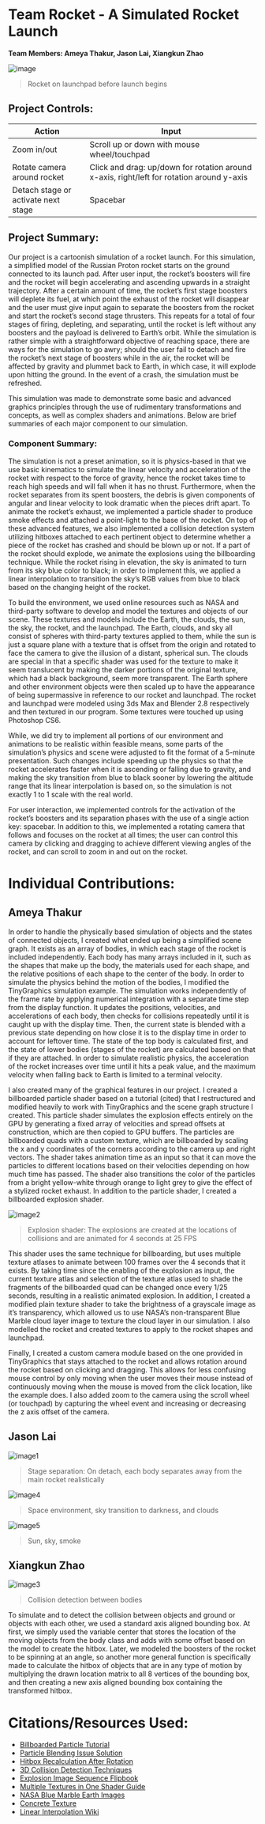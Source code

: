 # Team Rocket - A Simulated Rocket Launch
__Team Members: Ameya Thakur, Jason Lai, Xiangkun Zhao__

![image](https://user-images.githubusercontent.com/5963035/70021061-24591a00-1544-11ea-9998-62ba3f288e4e.png)
> Rocket on launchpad before launch begins
## Project Controls:

| Action                       | Input         |
| -------------                | ------------- |
| Zoom in/out                  | Scroll up or down with mouse wheel/touchpad  |
| Rotate camera around rocket  | Click and drag: up/down for rotation around x-axis, right/left for rotation around y-axis |
| Detach stage or activate next stage  | Spacebar |


## Project Summary:
Our project is a cartoonish simulation of a rocket launch. For this simulation, a simplified model of the Russian Proton rocket starts on the ground connected to its launch pad. After user input, the rocket’s boosters will fire and the rocket will begin accelerating and ascending upwards in a straight trajectory. After a certain amount of time, the rocket’s first stage boosters will deplete its fuel, at which point the exhaust of the rocket will disappear and the user must give input again to separate the boosters from the rocket and start the rocket’s second stage thrusters. This repeats for a total of four stages of firing, depleting, and separating, until the rocket is left without any boosters and the payload is delivered to Earth’s orbit. While the simulation is rather simple with a straightforward objective of reaching space, there are ways for the simulation to go awry; should the user fail to detach and fire the rocket’s next stage of boosters while in the air, the rocket will be affected by gravity and plummet back to Earth, in which case, it will explode upon hitting the ground. In the event of a crash, the simulation must be refreshed.

This simulation was made to demonstrate some basic and advanced graphics principles through the use of rudimentary transformations and concepts, as well as complex shaders and animations. Below are brief summaries of each major component to our simulation.


### Component Summary:
The simulation is not a preset animation, so it is physics-based in that we use basic kinematics to simulate the linear velocity and acceleration of the rocket with respect to the force of gravity, hence the rocket takes time to reach high speeds and will fall when it has no thrust. Furthermore, when the rocket separates from its spent boosters, the debris is given components of angular and linear velocity to look dramatic when the pieces drift apart. To animate the rocket’s exhaust, we implemented a particle shader to produce smoke effects and attached a point-light to the base of the rocket. On top of these advanced features, we also implemented a collision detection system utilizing hitboxes attached to each pertinent object to determine whether a piece of the rocket has crashed and should be blown up or not. If a part of the rocket should explode, we animate the explosions using the billboarding technique. While the rocket rising in elevation, the sky is animated to turn from its sky blue color to black; in order to implement this, we applied a linear interpolation to transition the sky’s RGB values from blue to black based on the changing height of the rocket.

To build the environment, we used online resources such as NASA and third-party software to develop and model the textures and objects of our scene. These textures and models include the Earth, the clouds, the sun, the sky, the rocket, and the launchpad. The Earth, clouds, and sky all consist of spheres with third-party textures applied to them, while the sun is just a square plane with a texture that is offset from the origin and rotated to face the camera to give the illusion of a distant, spherical sun. The clouds are special in that a specific shader was used for the texture to make it seem translucent by making the darker portions of the original texture, which had a black background, seem more transparent. The Earth sphere and other environment objects were then scaled up to have the appearance of being supermassive in reference to our rocket and launchpad. The rocket and launchpad were modeled using 3ds Max and Blender 2.8 respectively and then textured in our program. Some textures were touched up using Photoshop CS6.

While, we did try to implement all portions of our environment and animations to be realistic within feasible means, some parts of the simulation’s physics and scene were adjusted to fit the format of a 5-minute presentation. Such changes include speeding up the physics so that the rocket accelerates faster when it is ascending or falling due to gravity, and making the sky transition from blue to black sooner by lowering the altitude range that its linear interpolation is based on, so the simulation is not exactly 1 to 1 scale with the real world.

For user interaction, we implemented controls for the activation of the rocket’s boosters and its separation phases with the use of a single action key: spacebar. In addition to this, we implemented a rotating camera that follows and focuses on the rocket at all times; the user can control this camera by clicking and dragging to achieve different viewing angles of the rocket, and can scroll to zoom in and out on the rocket.


# Individual Contributions:
## Ameya Thakur
In order to handle the physically based simulation of objects and the states of connected objects, I created what ended up being a simplified scene graph. It exists as an array of bodies, in which each stage of the rocket is included independently. Each body has many arrays included in it, such as the shapes that make up the body, the materials used for each shape, and the relative positions of each shape to the center of the body. In order to simulate the physics behind the motion of the bodies, I modified the TinyGraphics simulation example. The simulation works independently of the frame rate by applying numerical integration with a separate time step from the display function. It updates the positions, velocities, and accelerations of each body, then checks for collisions repeatedly until it is caught up with the display time. Then, the current state is blended with a previous state depending on how close it is to the display time in order to account for leftover time. The state of the top body is calculated first, and the state of lower bodies (stages of the rocket) are calculated based on that if they are attached. In order to simulate realistic physics, the acceleration of the rocket increases over time until it hits a peak value, and the maximum velocity when falling back to Earth is limited to a terminal velocity.

I also created many of the graphical features in our project. I created a billboarded particle shader based on a tutorial (cited) that I restructured and modified heavily to work with TinyGraphics and the scene graph structure I created. This particle shader simulates the explosion effects entirely on the GPU by generating a fixed array of velocities and spread offsets at construction, which are then copied to GPU buffers. The particles are billboarded quads with a custom texture, which are billboarded by scaling the x and y coordinates of the corners according to the camera up and right vectors. The shader takes animation time as an input so that it can move the particles to different locations based on their velocities depending on how much time has passed. The shader also transitions the color of the particles from a bright yellow-white through orange to light grey to give the effect of a stylized rocket exhaust. In addition to the particle shader, I created a billboarded explosion shader. 

![image2](https://user-images.githubusercontent.com/5963035/70021530-e1984180-1545-11ea-92a9-11ff9bc5f851.png)
> Explosion shader: The explosions are created at the locations of collisions and are animated for 4 seconds at 25 FPS

This shader uses the same technique for billboarding, but uses multiple texture atlases to animate between 100 frames over the 4 seconds that it exists. By taking time since the enabling of the explosion as input, the current texture atlas and selection of the texture atlas used to shade the fragments of the billboarded quad can be changed once every 1/25 seconds, resulting in a realistic animated explosion. In addition, I created a modified plain texture shader to take the brightness of a grayscale image as it’s transparency, which allowed us to use NASA’s non-transparent Blue Marble cloud layer image to texture the cloud layer in our simulation. I also modelled the rocket and created textures to apply to the rocket shapes and launchpad.

Finally, I created a custom camera module based on the one provided in TinyGraphics that stays attached to the rocket and allows rotation around the rocket based on clicking and dragging. This allows for less confusing mouse control by only moving when the user moves their mouse instead of continuously moving when the mouse is moved from the click location, like the example does. I also added zoom to the camera using the scroll wheel (or touchpad) by capturing the wheel event and increasing or decreasing the z axis offset of the camera. 


## Jason Lai
![image1](https://user-images.githubusercontent.com/5963035/70021512-d5ac7f80-1545-11ea-9c96-681a1a1b0134.png)
> Stage separation: On detach, each body separates away from the main rocket realistically


![image4](https://user-images.githubusercontent.com/5963035/70021539-e957e600-1545-11ea-9a5d-90c76534477d.png)
> Space environment, sky transition to darkness, and clouds

![image5](https://user-images.githubusercontent.com/5963035/70021551-efe65d80-1545-11ea-993d-59e55d9396a9.png)
> Sun, sky, smoke

## Xiangkun Zhao

![image3](https://user-images.githubusercontent.com/5963035/70021524-dd6c2400-1545-11ea-94d8-2dadcab67217.png)
> Collision detection between bodies

To simulate and to detect the collision between objects and ground or objects with each other, we used a standard axis aligned bounding box. At first, we simply used the variable center that stores the location of the moving objects from the body class and adds with some offset based on the model to create the hitbox. Later, we modeled the boosters of the rocket to be spinning at an angle, so another more general function is specifically made to calculate the hitbox of objects that are in any type of motion by multiplying the drawn location matrix to all 8 vertices of the bounding box, and then creating a new axis aligned bounding box containing the transformed hitbox.

# Citations/Resources Used:
* [Billboarded Particle Tutorial](http://www.chinedufn.com/webgl-particle-effect-billboard-tutorial)
* [Particle Blending Issue Solution](https://stackoverflow.com/questions/23281898/native-webgl-particle-system-opacity-issue)
* [Hitbox Recalculation After Rotation](https://stackoverflow.com/questions/6053522/how-to-recalculate-axis-aligned-bounding-box-after-translate-rotate)
* [3D Collision Detection Techniques](https://developer.mozilla.org/en-US/docs/Games/Techniques/3D_collision_detection)
* [Explosion Image Sequence Flipbook](https://blogs.unity3d.com/2016/11/28/free-vfx-image-sequences-flipbooks/)
* [Multiple Textures in One Shader Guide](https://webglfundamentals.org/webgl/lessons/webgl-2-textures.html)
* [NASA Blue Marble Earth Images](https://visibleearth.nasa.gov/collection/1484/blue-marble)
* [Concrete Texture](https://opengameart.org/node/27640)
* [Linear Interpolation Wiki](https://en.wikipedia.org/wiki/Linear_interpolation)


